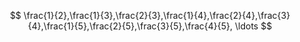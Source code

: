 $$ \frac{1}{2},\frac{1}{3},\frac{2}{3},\frac{1}{4},\frac{2}{4},\frac{3}{4},\frac{1}{5},\frac{2}{5},\frac{3}{5},\frac{4}{5}, \ldots $$